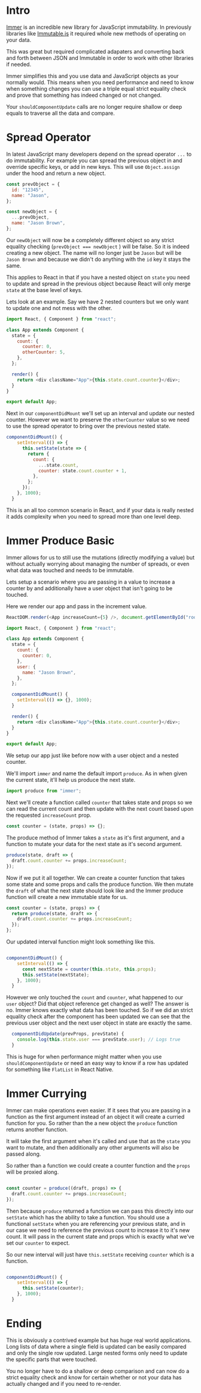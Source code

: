 # Intro

[Immer](https://github.com/mweststrate/immer) is an incredible new library for JavaScript immutability. In previously libraries like [Immutable.js](https://github.com/facebook/immutable-js) it required whole new methods of operating on your data.

This was great but required complicated adapaters and converting back and forth between JSON and Immutable in order to work with other libraries if needed.

Immer simplifies this and you use data and JavaScript objects as your normally would. This means when you need performance and need to know when something changes you can use a triple equal strict equality check and prove that something has indeed changed or not changed.

Your `shouldComponentUpdate` calls are no longer require shallow or deep equals to traverse all the data and compare.

# Spread Operator

In latest JavaScript many developers depend on the spread operator `...` to do immutability. For example you can spread the previous object in and override specific keys, or add in new keys. This will use `Object.assign` under the hood and return a new object.

```js
const prevObject = {
  id: "12345",
  name: "Jason",
};

const newObject = {
  ...prevObject,
  name: "Jason Brown",
};
```

Our `newObject` will now be a completely different object so any strict equality checking (`prevObject === newObject` ) will be false. So it is indeed creating a new object. The name will no longer just be `Jason` but will be `Jason Brown` and because we didn't do anything with the `id` key it stays the same.

This applies to React in that if you have a nested object on `state` you need to update and spread in the previous object because React will only merge `state` at the base level of keys.

Lets look at an example. Say we have 2 nested counters but we only want to update one and not mess with the other.

```js
import React, { Component } from "react";

class App extends Component {
  state = {
    count: {
      counter: 0,
      otherCounter: 5,
    },
  };

  render() {
    return <div className="App">{this.state.count.counter}</div>;
  }
}

export default App;
```

Next in our `componentDidMount` we'll set up an interval and update our nested counter. However we want to preserve the `otherCounter` value so we need to use the spread operator to bring over the previous nested state.

```js
componentDidMount() {
    setInterval(() => {
      this.setState(state => {
        return {
          count: {
            ...state.count,
            counter: state.count.counter + 1,
          },
        };
      });
    }, 1000);
  }
```

This is an all too common scenario in React, and if your data is really nested it adds complexity when you need to spread more than one level deep.

# Immer Produce Basic

Immer allows for us to still use the mutations (directly modifying a value) but without actually worrying about managing the number of spreads, or even what data was touched and needs to be immutable.

Lets setup a scenario where you are passing in a value to increase a counter by and additionally have a user object that isn't going to be touched.

Here we render our app and pass in the increment value.

```js
ReactDOM.render(<App increaseCount={5} />, document.getElementById("root"));
```

```js
import React, { Component } from "react";

class App extends Component {
  state = {
    count: {
      counter: 0,
    },
    user: {
      name: "Jason Brown",
    },
  };

  componentDidMount() {
    setInterval(() => {}, 1000);
  }

  render() {
    return <div className="App">{this.state.count.counter}</div>;
  }
}

export default App;
```

We setup our app just like before now with a user object and a nested counter.

We'll import `immer` and name the default import `produce`. As in when given the current state, it'll help us produce the next state.

```js
import produce from "immer";
```

Next we'll create a function called `counter` that takes state and props so we can read the current count and then update with the next count based upon the requested `increaseCount` prop.

```js
const counter = (state, props) => {};
```

The produce method of Immer takes a `state` as it's first argument, and a function to mutate your data for the next state as it's second argument.

```js
produce(state, draft => {
  draft.count.counter += props.increaseCount;
});
```

Now if we put it all together. We can create a counter function that takes some state and some props and calls the produce function. We then mutate the `draft` of what the next state should look like and the Immer produce function will create a new immutable state for us.

```js
const counter = (state, props) => {
  return produce(state, draft => {
    draft.count.counter += props.increaseCount;
  });
};
```

Our updated interval function might look something like this.

```js

componentDidMount() {
    setInterval(() => {
      const nextState = counter(this.state, this.props);
      this.setState(nextState);
    }, 1000);
  }
```

However we only touched the `count` and `counter`, what happened to our `user` object? Did that object reference get changed as well? The answer is no. Immer knows exactly what data has been touched. So if we did an strict equality check after the component has been updated we can see that the previous user object and the next user object in state are exactly the same.

```js
  componentDidUpdate(prevProps, prevState) {
    console.log(this.state.user === prevState.user); // Logs true
  }
```

This is huge for when performance might matter when you use `shouldComponentUpdate` or need an easy way to know if a row has updated for something like `FlatList` in React Native.

# Immer Currying

Immer can make operations even easier. If it sees that you are passing in a function as the first argument instead of an object it will create a curried function for you. So rather than the a new object the `produce` function returns another function. 

It will take the first argument when it's called and use that as the `state` you want to mutate, and then additionally any other arguments will also be passed along.

So rather than a function we could create a counter function and the `props` will be proxied along.

```js

const counter = produce((draft, props) => {
  draft.count.counter += props.increaseCount;
});

```

Then because `produce` returned a function we can pass this directly into our `setState` which has the ability to take a function. You should use a functional `setState` when you are referencing your previous state, and in our case we need to reference the previous count to increase it to it's new count. It will pass in the current state and props which is exactly what we've set our `counter` to expect. 

So our new interval will just have `this.setState`  receiving `counter` which is a function.

```js

componentDidMount() {
    setInterval(() => {
      this.setState(counter);
    }, 1000);
  }
```

# Ending

This is obviously a contrived example but has huge real world applications. Long lists of data where a single field is updated can be easily compared and only the single row updated. Large nested forms only need to update the specific parts that were touched.

You no longer have to do a shallow or deep comparison and can now do a strict equality check and know for certain whether or not your data has actually changed and if you need to re-render.